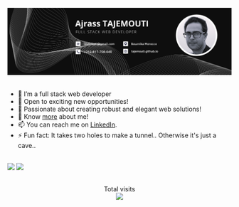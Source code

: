 <img src="banner.png" alt="banner"><br><br>

- 🔭 I’m a full stack web developer
- 🌱 Open to exciting new opportunities!
- 👯 Passionate about creating robust and elegant web solutions!
- 💬 Know [more](https://www.facebook.com/ajrass) about me!
- 📫 You can reach me on [LinkedIn](https://linkedin.com/in/ajrass).
- ⚡ Fun fact: It takes two holes to make a tunnel.. Otherwise it's just a cave..<br><br>

<a>
  <img height="180em" src="https://github-readme-stats.vercel.app/api/top-langs/?username=tajemouti&theme=radical&title_color=8E2DE2&text_color=fff&layout=compact">
  <img height="180em" src="https://github-readme-stats.vercel.app/api?username=tajemouti&show_icons=true&theme=radical&title_color=8E2DE2&text_color=fff&icon_color=8E2DE2">
</a><br><br>

<p align="center"> 
  Total visits<br>
  <img src="https://profile-counter.glitch.me/tajemouti/count.svg" />
</p>
